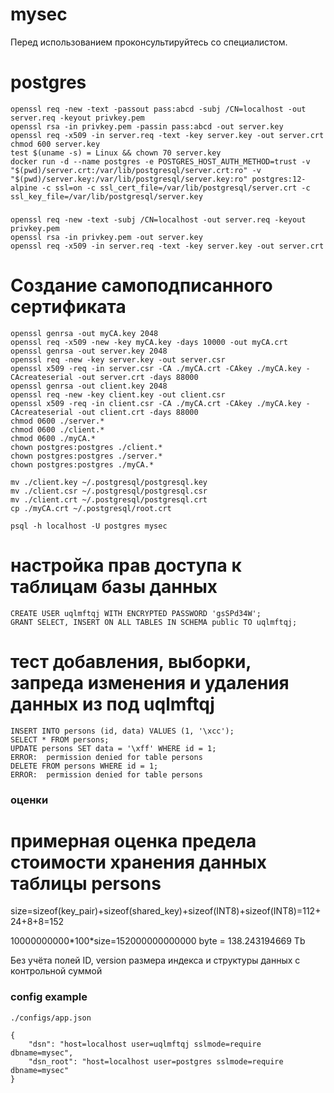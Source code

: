 # mysec

Перед использованием проконсультируйтесь со специалистом.


# postgres

```
openssl req -new -text -passout pass:abcd -subj /CN=localhost -out server.req -keyout privkey.pem
openssl rsa -in privkey.pem -passin pass:abcd -out server.key
openssl req -x509 -in server.req -text -key server.key -out server.crt
chmod 600 server.key
test $(uname -s) = Linux && chown 70 server.key
docker run -d --name postgres -e POSTGRES_HOST_AUTH_METHOD=trust -v "$(pwd)/server.crt:/var/lib/postgresql/server.crt:ro" -v "$(pwd)/server.key:/var/lib/postgresql/server.key:ro" postgres:12-alpine -c ssl=on -c ssl_cert_file=/var/lib/postgresql/server.crt -c ssl_key_file=/var/lib/postgresql/server.key
```

###

```
openssl req -new -text -subj /CN=localhost -out server.req -keyout privkey.pem
openssl rsa -in privkey.pem -out server.key
openssl req -x509 -in server.req -text -key server.key -out server.crt
```

###
# Создание самоподписанного сертификата

```
openssl genrsa -out myCA.key 2048
openssl req -x509 -new -key myCA.key -days 10000 -out myCA.crt
openssl genrsa -out server.key 2048
openssl req -new -key server.key -out server.csr
openssl x509 -req -in server.csr -CA ./myCA.crt -CAkey ./myCA.key -CAcreateserial -out server.crt -days 88000
openssl genrsa -out client.key 2048
openssl req -new -key client.key -out client.csr
openssl x509 -req -in client.csr -CA ./myCA.crt -CAkey ./myCA.key -CAcreateserial -out client.crt -days 88000
chmod 0600 ./server.*
chmod 0600 ./client.*
chmod 0600 ./myCA.*
chown postgres:postgres ./client.*
chown postgres:postgres ./server.*
chown postgres:postgres ./myCA.*

mv ./client.key ~/.postgresql/postgresql.key
mv ./client.csr ~/.postgresql/postgresql.csr
mv ./client.crt ~/.postgresql/postgresql.crt
cp ./myCA.crt ~/.postgresql/root.crt

psql -h localhost -U postgres mysec
```

###
# настройка прав доступа к таблицам базы данных
```
CREATE USER uqlmftqj WITH ENCRYPTED PASSWORD 'gsSPd34W';
GRANT SELECT, INSERT ON ALL TABLES IN SCHEMA public TO uqlmftqj;
```
# тест добавления, выборки, запреда изменения и удаления данных из под uqlmftqj
```
INSERT INTO persons (id, data) VALUES (1, '\xcc');
SELECT * FROM persons;
UPDATE persons SET data = '\xff' WHERE id = 1;
ERROR:  permission denied for table persons
DELETE FROM persons WHERE id = 1;
ERROR:  permission denied for table persons
```

### оценки
# примерная оценка предела стоимости хранения данных таблицы persons

size=sizeof(key_pair)+sizeof(shared_key)+sizeof(INT8)+sizeof(INT8)=112+24+8+8=152

10000000000\*100\*size=152000000000000 byte = 138.243194669 Tb

Без учёта полей ID, version размера индекса и структуры данных с контрольной суммой

### config example

`./configs/app.json`

```
{
    "dsn": "host=localhost user=uqlmftqj sslmode=require dbname=mysec",
    "dsn_root": "host=localhost user=postgres sslmode=require dbname=mysec"
}
```